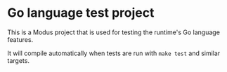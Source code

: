 # Go language test project

This is a Modus project that is used for testing the runtime's Go language features.

It will compile automatically when tests are run with `make test` and similar targets.
